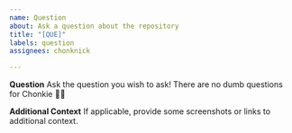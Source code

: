 ```yaml
---
name: Question
about: Ask a question about the repository
title: "[QUE]"
labels: question
assignees: chonknick

---
```


**Question**
Ask the question you wish to ask! There are no dumb questions for Chonkie 🦛😄

**Additional Context**
If applicable, provide some screenshots or links to additional context.
